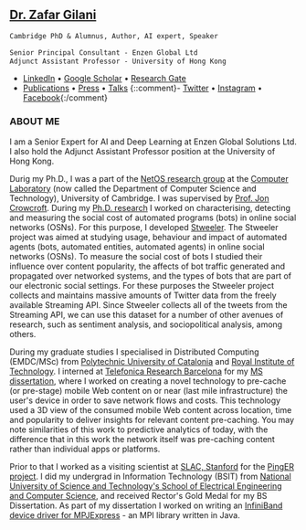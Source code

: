 ## [Dr. Zafar Gilani](https://uk.linkedin.com/in/zafargilani)

``` markdown
Cambridge PhD & Alumnus, Author, AI expert, Speaker

Senior Principal Consultant - Enzen Global Ltd
Adjunct Assistant Professor - University of Hong Kong
```

- [LinkedIn](https://uk.linkedin.com/in/zafargilani) • [Google Scholar](https://scholar.google.co.uk/citations?user=x2DVQjEAAAAJ) • [Research Gate](https://www.researchgate.net/profile/Zafar_Gilani)
- [Publications](https://docs.google.com/document/d/1FbT1NO_M0sQrkCWheVYjc4G-SBYfvVUECozfipdMz7o/edit) • [Press](https://docs.google.com/document/d/1vWydb-0SsHMJsQdpxE3YnHmctAQhG_Wn4jA6SNgOr4U/edit) • [Talks](https://docs.google.com/document/d/1uVA2W_aoNSKAC5o92tt3mc1AZFW7fbJb5OVo5xUrH6M/edit)
{::comment}- [Twitter](https://twitter.com/zafilani) • [Instagram](https://www.instagram.com/zafilani/) • [Facebook](https://www.facebook.com/zafilani){:/comment}


### ABOUT ME

I am a Senior Expert for AI and Deep Learning at Enzen Global Solutions Ltd. I also hold the Adjunct Assistant Professor position at the University of Hong Kong.

Durig my Ph.D., I was a part of the [NetOS research group](http://www.cl.cam.ac.uk/research/srg/netos/) at the [Computer Laboratory](http://www.cl.cam.ac.uk/) (now called the Department of Computer Science and Technology), University of Cambridge. I was supervised by [Prof. Jon Crowcroft](http://www.cl.cam.ac.uk/~jac22/). During my [Ph.D. research](https://doi.org/10.17863/CAM.26395) I worked on characterising, detecting and measuring the social cost of automated programs (bots) in online social networks (OSNs). For this purpose, I developed [Stweeler](https://github.com/zafargilani/stcs). The Stweeler project was aimed at studying usage, behaviour and impact of automated agents (bots, automated entities, automated agents) in online social networks (OSNs). To measure the social cost of bots I studied their influence over content popularity, the affects of bot traffic generated and propagated over networked systems, and the types of bots that are part of our electronic social settings. For these purposes the Stweeler project collects and maintains massive amounts of Twitter data from the freely available Streaming API. Since Stweeler collects all of the tweets from the Streaming API, we can use this dataset for a number of other avenues of research, such as sentiment analysis, and sociopolitical analysis, among others.

During my graduate studies I specialised in Distributed Computing (EMDC/MSc) from [Polytechnic University of Catalonia](https://www.ac.upc.edu/emdc) and [Royal Institute of Technology](https://www.kth.se/en/studies/master/emdc). I interned at [Telefonica Research Barcelona](http://www.tid.es/) for my [MS dissertation](http://www.ac.upc.edu/emdc-master-thesis), where I worked on creating a novel technology to pre-cache (or pre-stage) mobile Web content on or near (last mile infrastructure) the user's device in order to save network flows and costs. This technology used a 3D view of the consumed mobile Web content across location, time and popularity to deliver insights for relevant content pre-caching. You may note similarities of this work to predictive analytics of today, with the difference that in this work the network itself was pre-caching content rather than individual apps or platforms.

Prior to that I worked as a visiting scientist at [SLAC, Stanford](http://maggie.seecs.nust.edu.pk/team.html) for the [PingER project](https://en.wikipedia.org/wiki/PingER_Project). I did my undergrad in Information Technology (BSIT) from [National University of Science and Technology's School of Electrical Engineering and Computer Science](http://seecs.nust.edu.pk/), and received Rector's Gold Medal for my BS Dissertation. As part of my dissertation I worked on writing an [InfiniBand device driver for MPJExpress](http://mpjexpress.blogspot.com/2009/08/courtesy-zafar-gillani-httphpc.html) - an MPI library written in Java.

